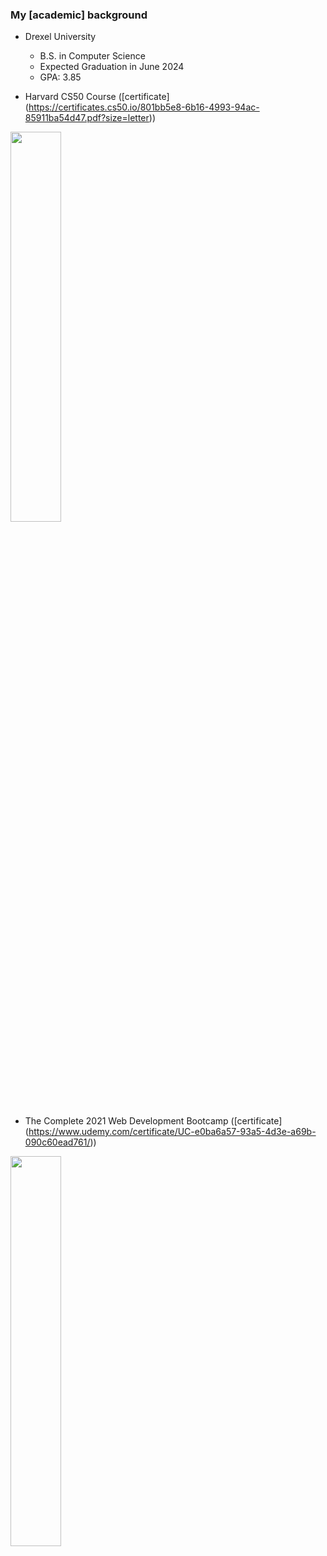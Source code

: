### My \[academic\] background

- Drexel University

  - B.S. in Computer Science
  - Expected Graduation in June 2024
  - GPA: 3.85

- Harvard CS50 Course ([certificate] (https://certificates.cs50.io/801bb5e8-6b16-4993-94ac-85911ba54d47.pdf?size=letter))

<img src="/images/certs/cs50.png" width="40%">

- The Complete 2021 Web Development Bootcamp ([certificate] (https://www.udemy.com/certificate/UC-e0ba6a57-93a5-4d3e-a69b-090c60ead761/))

<img src="/images/certs/webdev-udemy.png" width="40%">
